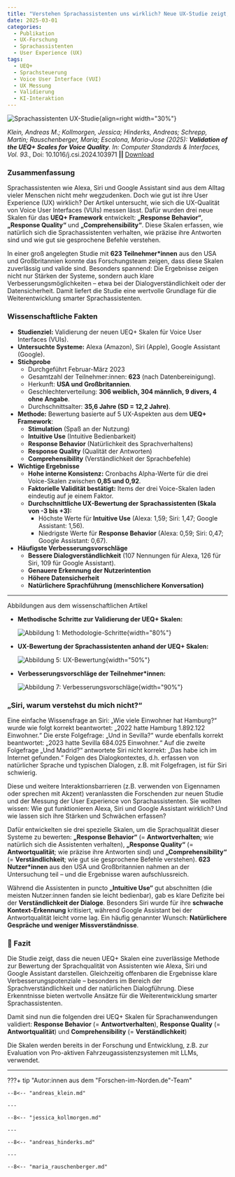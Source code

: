 ```yaml
---
title: "Verstehen Sprachassistenten uns wirklich? Neue UX-Studie zeigt, wie man dies wissenschaftlich misst."
date: 2025-03-01
categories:
  - Publikation
  - UX-Forschung
  - Sprachassistenten
  - User Experience (UX)
tags:
  - UEQ+
  - Sprachsteuerung
  - Voice User Interface (VUI)
  - UX Messung
  - Validierung
  - KI-Interaktion
---
```


![Sprachassistenten UX-Studie](assets/2025-03-01-article-VUI.png){align=right width="30%"}


*Klein, Andreas M.; Kollmorgen, Jessica; Hinderks, Andreas; Schrepp, Martin; Rauschenberger, Maria; Escalona, Maria-Jose (2025): **Validation of the UEQ+ Scales for Voice Quality**. In: Computer Standards & Interfaces, Vol. 93.*, Doi: 10.1016/j.csi.2024.103971 **||** [Download](https://doi.org/10.1016/j.csi.2024.103971)

### Zusammenfassung  

Sprachassistenten wie Alexa, Siri und Google Assistant sind aus dem Alltag vieler Menschen nicht mehr wegzudenken. Doch wie gut ist ihre User Experience (UX) wirklich? Der Artikel untersucht, wie sich die UX-Qualität von Voice User Interfaces (VUIs) messen lässt. Dafür wurden drei neue Skalen für das **UEQ+ Framework** entwickelt: **„Response Behavior“**, **„Response Quality“** und **„Comprehensibility“**. Diese Skalen erfassen, wie natürlich sich die Sprachassistenten verhalten, wie präzise ihre Antworten sind und wie gut sie gesprochene Befehle verstehen.  

In einer groß angelegten Studie mit **623 Teilnehmer*innen** aus den USA und Großbritannien konnte das Forschungsteam zeigen, dass diese Skalen zuverlässig und valide sind. Besonders spannend: Die Ergebnisse zeigen nicht nur Stärken der Systeme, sondern auch klare Verbesserungsmöglichkeiten – etwa bei der Dialogverständlichkeit oder der Datensicherheit. Damit liefert die Studie eine wertvolle Grundlage für die Weiterentwicklung smarter Sprachassistenten.  

<!-- more -->

### Wissenschaftliche Fakten  

- **Studienziel:** Validierung der neuen UEQ+ Skalen für Voice User Interfaces (VUIs).  
- **Untersuchte Systeme:** Alexa (Amazon), Siri (Apple), Google Assistant (Google).  
- **Stichprobe**  
    - Durchgeführt Februar-März 2023 
    - Gesamtzahl der Teilnehmer:innen: **623** (nach Datenbereinigung).  
    - Herkunft: **USA und Großbritannien**.  
    - Geschlechterverteilung: **306 weiblich, 304 männlich, 9 divers, 4 ohne Angabe**.  
    - Durchschnittsalter: **35,6 Jahre (SD = 12,2 Jahre)**.  
- **Methode:** Bewertung basierte auf 5 UX-Aspekten aus dem **UEQ+ Framework**:  
    - **Stimulation** (Spaß an der Nutzung)  
    - **Intuitive Use** (Intuitive Bedienbarkeit)  
    - **Response Behavior** (Natürlichkeit des Sprachverhaltens)  
    - **Response Quality** (Qualität der Antworten)  
    - **Comprehensibility** (Verständlichkeit der Sprachbefehle)  
- **Wichtige Ergebnisse**  
    - **Hohe interne Konsistenz:** Cronbachs Alpha-Werte für die drei Voice-Skalen zwischen **0,85 und 0,92**.  
    - **Faktorielle Validität bestätigt:** Items der drei Voice-Skalen laden eindeutig auf je einem Faktor.  
    - **Durchschnittliche UX-Bewertung der Sprachassistenten (Skala von -3 bis +3):**  
        - Höchste Werte für **Intuitive Use** (Alexa: 1,59; Siri: 1,47; Google Assistant: 1,56).  
        - Niedrigste Werte für **Response Behavior** (Alexa: 0,59; Siri: 0,47; Google Assistant: 0,67).  
- **Häufigste Verbesserungsvorschläge**  
    - **Bessere Dialogverständlichkeit** (107 Nennungen für Alexa, 126 für Siri, 109 für Google Assistant).  
    - **Genauere Erkennung der Nutzerintention**  
    - **Höhere Datensicherheit**
    - **Natürlichere Sprachführung (menschlichere Konversation)**  

---

Abbildungen aus dem wissenschaftlichen Artikel  

- **Methodische Schritte zur Validierung der UEQ+ Skalen:**  

  ![Abbildung 1: Methodologie-Schritte](assets/2025-03-01-VUI-Abb1.jpg){width="80%"}  


- **UX-Bewertung der Sprachassistenten anhand der UEQ+ Skalen:**  

  ![Abbildung 5: UX-Bewertung](assets/2025-03-01-VUI-Abb5.jpg){width="50%"}  

- **Verbesserungsvorschläge der Teilnehmer*innen:**  

  ![Abbildung 7: Verbesserungsvorschläge](assets/2025-03-01-VUI-Abb7.jpg){width="90%"} 



### „Siri, warum verstehst du mich nicht?“  

Eine einfache Wissensfrage an Siri: „Wie viele Einwohner hat Hamburg?“ wurde wie folgt korrekt beantwortet: „2022 hatte Hamburg 1.892.122 Einwohner.“ Die erste Folgefrage: „Und in Sevilla?“ wurde ebenfalls korrekt beantwortet: „2023 hatte Sevilla 684.025 Einwohner.“ Auf die zweite Folgefrage „Und Madrid?“ antwortete Siri nicht korrekt: „Das habe ich im Internet gefunden.“ Folgen des Dialogkontextes, d.h. erfassen von natürlicher Sprache und typischen Dialogen, z.B. mit Folgefragen, ist für Siri schwierig. 

Diese und weitere Interaktionsbarrieren (z.B. verwenden von Eigennamen oder sprechen mit Akzent) veranlassten die Forschenden zur neuen Studie und der Messung der User Experience von Sprachassistenten. Sie wollten wissen: Wie gut funktionieren Alexa, Siri und Google Assistant wirklich? Und wie lassen sich ihre Stärken und Schwächen erfassen?  

Dafür entwickelten sie drei spezielle Skalen, um die Sprachqualität dieser Systeme zu bewerten: **„Response Behavior“** (= **Antwortverhalten**; wie natürlich sich die Assistenten verhalten), **„Response Quality“** (= **Antwortqualität**; wie präzise ihre Antworten sind) und **„Comprehensibility“** (= **Verständlichkeit**; wie gut sie gesprochene Befehle verstehen). **623 Nutzer*innen** aus den USA und Großbritannien nahmen an der Untersuchung teil – und die Ergebnisse waren aufschlussreich.  

Während die Assistenten in puncto **„Intuitive Use“** gut abschnitten (die meisten Nutzer:innen fanden sie leicht bedienbar), gab es klare Defizite bei der **Verständlichkeit der Dialoge**. Besonders Siri wurde für ihre **schwache Kontext-Erkennung** kritisiert, während Google Assistant bei der Antwortqualität leicht vorne lag. Ein häufig genannter Wunsch: **Natürlichere Gespräche und weniger Missverständnisse**.  

### 🎯 Fazit  

Die Studie zeigt, dass die neuen UEQ+ Skalen eine zuverlässige Methode zur Bewertung der Sprachqualität von Assistenten wie Alexa, Siri und Google Assistant darstellen. Gleichzeitig offenbaren die Ergebnisse klare Verbesserungspotenziale – besonders im Bereich der Sprachverständlichkeit und der natürlichen Dialogführung. Diese Erkenntnisse bieten wertvolle Ansätze für die Weiterentwicklung smarter Sprachassistenten. 

Damit sind nun die folgenden drei UEQ+ Skalen für Sprachanwendungen validiert: **Response Behavior** (= **Antwortverhalten**), **Response Quality** (= **Antwortqualität**) und **Comprehensibility** (= **Verständlichkeit**)

Die Skalen werden bereits in der Forschung und Entwicklung, z.B. zur Evaluation von Pro-aktiven Fahrzeugassistenzsystemen mit LLMs, verwendet.

---


???+ tip "Autor:innen aus dem "Forschen-im-Norden.de"-Team"

    --8<-- "andreas_klein.md"

    ---  

    --8<-- "jessica_kollmorgen.md"

    --- 

    --8<-- "andreas_hinderks.md"

    --- 

    --8<-- "maria_rauschenberger.md"